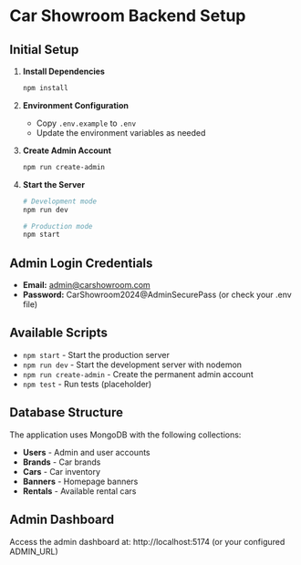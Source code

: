 # Car Showroom Backend Setup

## Initial Setup

1. **Install Dependencies**
   ```bash
   npm install
   ```

2. **Environment Configuration**
   - Copy `.env.example` to `.env`
   - Update the environment variables as needed

3. **Create Admin Account**
   ```bash
   npm run create-admin
   ```

4. **Start the Server**
   ```bash
   # Development mode
   npm run dev
   
   # Production mode
   npm start
   ```

## Admin Login Credentials

- **Email:** admin@carshowroom.com
- **Password:** CarShowroom2024@AdminSecurePass (or check your .env file)

## Available Scripts

- `npm start` - Start the production server
- `npm run dev` - Start the development server with nodemon
- `npm run create-admin` - Create the permanent admin account
- `npm test` - Run tests (placeholder)

## Database Structure

The application uses MongoDB with the following collections:
- **Users** - Admin and user accounts
- **Brands** - Car brands
- **Cars** - Car inventory
- **Banners** - Homepage banners
- **Rentals** - Available rental cars

## Admin Dashboard

Access the admin dashboard at: http://localhost:5174 (or your configured ADMIN_URL)